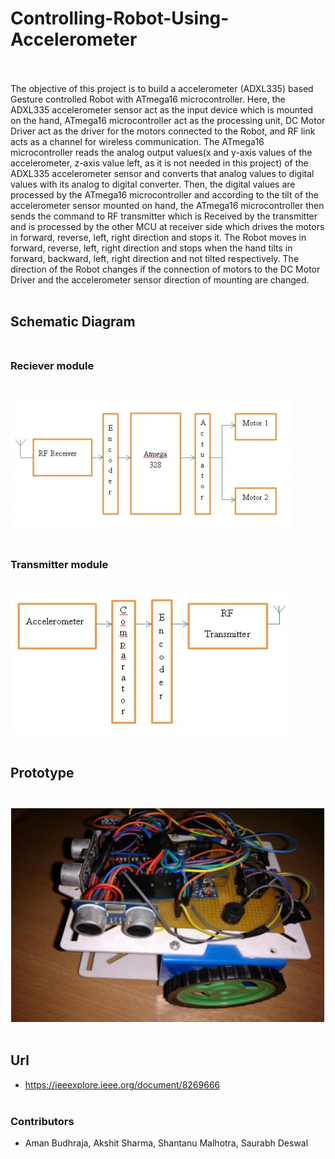 # Controlling-Robot-Using-Accelerometer <br><br>

The objective of this project is to build a accelerometer (ADXL335) based Gesture controlled Robot with ATmega16 microcontroller. Here, the ADXL335 accelerometer sensor act as the input device which is mounted on the hand, ATmega16 microcontroller act as the processing unit, DC Motor Driver act as the driver for the motors connected to the Robot, and RF link acts as a channel for wireless communication. The ATmega16 microcontroller reads the analog output values(x and y-axis values of the accelerometer, z-axis value left, as it is not needed in this project) of the ADXL335 accelerometer sensor and converts that analog values to digital values with its analog to digital converter. Then, the digital values are processed by the ATmega16 microcontroller and according to the tilt of the accelerometer sensor mounted on hand, the ATmega16 microcontroller then sends the command to RF transmitter which is Received by the transmitter and is processed by the other MCU at receiver side which drives the motors in forward, reverse, left, right direction and stops it. The Robot moves in forward, reverse, left, right direction and stops when the hand tilts in forward, backward, left, right direction and not tilted respectively. The direction of the Robot changes if the connection of motors to the DC Motor Driver and the accelerometer sensor direction of mounting are changed.<br><br>

## Schematic Diagram <br><br>

### Reciever module <br><br>

![](./images/Rm_module.PNG)<br><br>

### Transmitter module <br><br>

![](./images/Tm_module.PNG)<br><br>

## Prototype <br><br>

![](./images/robot.PNG)<br><br>

## Url

- https://ieeexplore.ieee.org/document/8269666<br><br>

### Contributors

- Aman Budhraja, Akshit Sharma, Shantanu Malhotra, Saurabh Deswal
